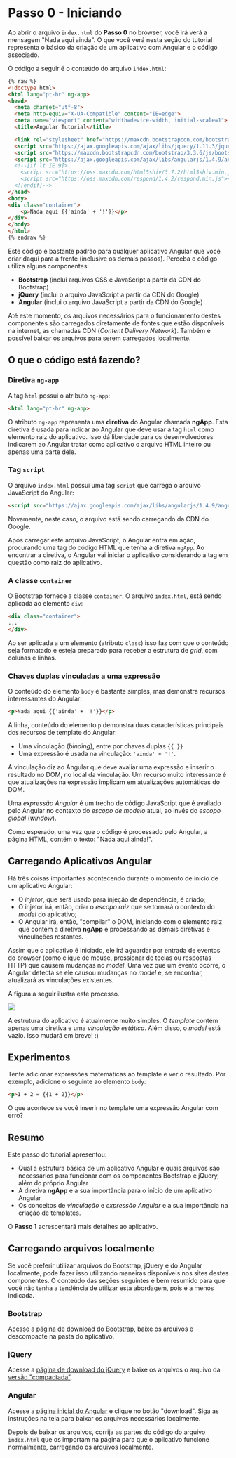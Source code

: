 # Passo 0 - Iniciando

Ao abrir o arquivo `index.html` do **Passo 0** no browser, você irá verá a mensagem "Nada aqui ainda". O que você verá nesta seção do tutorial representa o básico da criação de um aplicativo com Angular e o código associado.

O código a seguir é o conteúdo do arquivo `index.html`:

```html
{% raw %}
<!doctype html>
<html lang="pt-br" ng-app>
<head>
  <meta charset="utf-8">
  <meta http-equiv="X-UA-Compatible" content="IE=edge">
  <meta name="viewport" content="width=device-width, initial-scale=1">
  <title>Angular Tutorial</title>

  <link rel="stylesheet" href="https://maxcdn.bootstrapcdn.com/bootstrap/3.3.6/css/bootstrap.min.css">
  <script src="https://ajax.googleapis.com/ajax/libs/jquery/1.11.3/jquery.min.js"></script>
  <script src="https://maxcdn.bootstrapcdn.com/bootstrap/3.3.6/js/bootstrap.min.js"></script>
  <script src="https://ajax.googleapis.com/ajax/libs/angularjs/1.4.9/angular.min.js"></script>
  <!--[if lt IE 9]>
    <script src="https://oss.maxcdn.com/html5shiv/3.7.2/html5shiv.min.js"></script>
    <script src="https://oss.maxcdn.com/respond/1.4.2/respond.min.js"></script>
  <![endif]-->
</head>
<body>
<div class="container">
    <p>Nada aqui {{'ainda' + '!'}}</p>
</div>
</body>
</html>
{% endraw %}
```

Este código é bastante padrão para qualquer aplicativo Angular que você criar daqui para a frente (inclusive os demais passos). Perceba o código utiliza alguns componentes:
* **Bootstrap** (inclui arquivos CSS e JavaScript a partir da CDN do Bootstrap)
* **jQuery** (inclui o arquivo JavaScript a partir da CDN do Google)
* **Angular** (inclui o arquivo JavaScript a partir da CDN do Google)

Até este momento, os arquivos necessários para o funcionamento destes componentes são carregados diretamente de fontes que estão disponíveis na internet, as chamadas CDN (*Content Delivery Network*). Também é possível baixar os arquivos para serem carregados localmente.

## O que o código está fazendo?

### Diretiva `ng-app`

A tag `html` possui o atributo `ng-app`:

```html
<html lang="pt-br" ng-app>
```

O atributo `ng-app` representa uma **diretiva** do Angular chamada **ngApp**. Esta diretiva é usada para indicar ao Angular que deve usar a tag `html` como elemento raiz do aplicativo. Isso dá liberdade para os desenvolvedores indicarem ao Angular tratar como aplicativo o arquivo HTML inteiro ou apenas uma parte dele.

### Tag `script`

O arquivo `index.html` possui uma tag `script` que carrega o arquivo JavaScript do Angular:

```html
<script src="https://ajax.googleapis.com/ajax/libs/angularjs/1.4.9/angular.min.js"></script>
```

Novamente, neste caso, o arquivo está sendo carregando da CDN do Google.

Após carregar este arquivo JavaScript, o Angular entra em ação, procurando uma tag do código HTML que tenha a diretiva `ngApp`. Ao encontrar a diretiva, o Angular vai iniciar o aplicativo considerando a tag em questão como raiz do aplicativo.

### A classe `container`

O Bootstrap fornece a classe `container`. O arquivo `index.html`, está sendo aplicada ao elemento `div`:

```html
<div class="container">
...
</div>
```

 Ao ser aplicada a um elemento (atributo `class`) isso faz com que o conteúdo seja formatado e esteja preparado para receber a estrutura de *grid*, com colunas e linhas. 

### Chaves duplas vinculadas a uma expressão

O conteúdo do elemento `body` é bastante simples, mas demonstra recursos interessantes do Angular:

```html
<p>Nada aqui {{'ainda' + '!'}}</p>
```

A linha, conteúdo do elemento `p` demonstra duas características principais dos recursos de template do Angular:
* Uma vinculação (*binding*), entre por chaves duplas `{{ }}`
* Uma expressão é usada na vinculação: `'ainda' + '!'`.

A vinculação diz ao Angular que deve avaliar uma expressão e inserir o resultado no DOM, no local da vinculação. Um recurso muito interessante é que atualizações na expressão implicam em atualizações automáticas do DOM.

Uma *expressão Angular* é um trecho de código JavaScript que é avaliado pelo Angular no contexto do *escopo de modelo* atual, ao invés do *escopo global* (*window*).

Como esperado, uma vez que o código é processado pelo Angular, a página HTML, contém o texto: "Nada aqui ainda!".

## Carregando Aplicativos Angular

Há três coisas importantes acontecendo durante o momento de início de um aplicativo Angular:
* O *injetor*, que será usado para injeção de dependência, é criado;
* O injetor irá, então, criar o *escopo raiz* que se tornará o contexto do *model* do aplicativo;
* O Angular irá, então, "compilar" o DOM, iniciando com o elemento raiz que contém a diretiva **ngApp** e processando as demais diretivas e vinculações restantes.

Assim que o aplicativo é iniciado, ele irá aguardar por entrada de eventos do browser (como clique de mouse, pressionar de teclas ou respostas HTTP) que causem mudanças no *model*. Uma vez que um evento ocorre, o Angular detecta se ele causou mudanças no *model* e, se encontrar, atualizará as vinculações existentes.

A figura a seguir ilustra este processo.

![](http://i.imgur.com/AVVkoWq.png)

A estrutura do aplicativo é atualmente muito simples. O *template* contém apenas uma diretiva e uma *vinculação estática*. Além disso, o *model* está vazio. Isso mudará em breve! :)

## Experimentos

Tente adicionar expressões matemáticas ao template e ver o resultado. Por exemplo, adicione o seguinte ao elemento `body`:

```html
<p>1 + 2 = {{1 + 2}}</p>
```

O que acontece se você inserir no template uma expressão Angular com erro?

## Resumo

Este passo do tutorial apresentou:
* Qual a estrutura básica de um aplicativo Angular e quais arquivos são necessários para funcionar com os componentes Bootstrap e jQuery, além do próprio Angular
* A diretiva **ngApp** e a sua importância para o início de um aplicativo Angular
* Os conceitos de *vinculação* e *expressão Angular* e a sua importância na criação de templates.

O **Passo 1** acrescentará mais detalhes ao aplicativo. 

## Carregando arquivos localmente

Se você preferir utilizar arquivos do Bootstrap, jQuery e do Angular localmente, pode fazer isso utilizando maneiras disponíveis nos sites destes componentes. O conteúdo das seções seguintes é bem resumido para que você não tenha a tendência de utilizar esta abordagem, pois é a menos indicada.

### Bootstrap

Acesse a [página de download do Bootstrap](http://getbootstrap.com/getting-started/#download), baixe os arquivos e descompacte na pasta do aplicativo.

### jQuery

Acesse a [página de download do jQuery](https://jquery.com/download/) e baixe os arquivos o arquivo da [versão "compactada"](http://code.jquery.com/jquery-2.2.0.min.js). 

### Angular

Acesse a [página inicial do Angular](https://angularjs.org/) e clique no botão "download". Siga as instruções na tela para baixar os arquivos necessários localmente.

Depois de baixar os arquivos, corrija as partes do código do arquivo `index.html` que os importam na página para que o aplicativo funcione normalmente, carregando os arquivos localmente.
